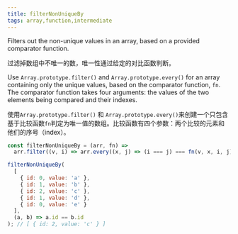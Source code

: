 ```yaml
---
title: filterNonUniqueBy
tags: array,function,intermediate
---
```


Filters out the non-unique values in an array, based on a provided comparator function.

过滤掉数组中不唯一的数，唯一性通过给定的对比函数判断。

Use `Array.prototype.filter()` and `Array.prototype.every()` for an array containing only the unique values, based on the comparator function, `fn`.
The comparator function takes four arguments: the values of the two elements being compared and their indexes.

使用`Array.prototype.filter()` 和 `Array.prototype.every()`来创建一个只包含基于比较函数`fn`判定为唯一值的数组。比较函数有四个参数：两个比较的元素和他们的序号（index）。

```js
const filterNonUniqueBy = (arr, fn) =>
  arr.filter((v, i) => arr.every((x, j) => (i === j) === fn(v, x, i, j)));
```

```js
filterNonUniqueBy(
  [
    { id: 0, value: 'a' },
    { id: 1, value: 'b' },
    { id: 2, value: 'c' },
    { id: 1, value: 'd' },
    { id: 0, value: 'e' }
  ],
  (a, b) => a.id == b.id
); // [ { id: 2, value: 'c' } ]
```